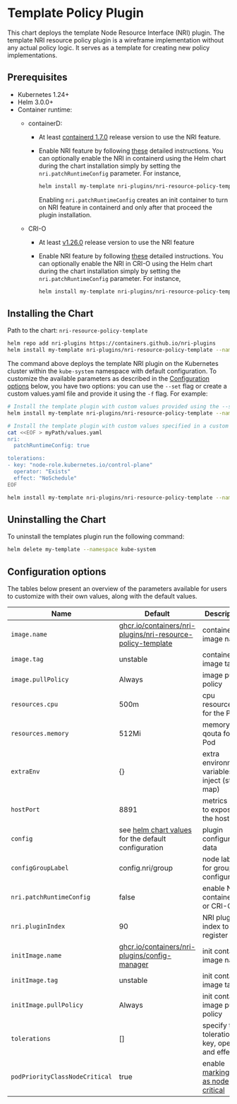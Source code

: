 # Template Policy Plugin

This chart deploys the template Node Resource Interface (NRI) plugin. The template
NRI resource policy plugin is a wireframe implementation without any actual policy
logic. It serves as a template for creating new policy implementations.

## Prerequisites

- Kubernetes 1.24+
- Helm 3.0.0+
- Container runtime:
  - containerD:
    - At least [containerd 1.7.0](https://github.com/containerd/containerd/releases/tag/v1.7.0)
      release version to use the NRI feature.

    - Enable NRI feature by following
      [these](https://github.com/containerd/containerd/blob/main/docs/NRI.md#enabling-nri-support-in-containerd)
      detailed instructions. You can optionally enable the NRI in containerd
      using the Helm chart during the chart installation simply by setting the
      `nri.patchRuntimeConfig` parameter. For instance,

      ```sh
      helm install my-template nri-plugins/nri-resource-policy-template --set nri.patchRuntimeConfig=true --namespace kube-system
      ```

      Enabling `nri.patchRuntimeConfig` creates an init container to turn on
      NRI feature in containerd and only after that proceed the plugin
      installation.

  - CRI-O
    - At least [v1.26.0](https://github.com/cri-o/cri-o/releases/tag/v1.26.0)
      release version to use the NRI feature
    - Enable NRI feature by following
      [these](https://github.com/cri-o/cri-o/blob/main/docs/crio.conf.5.md#crionri-table)
      detailed instructions.  You can optionally enable the NRI in CRI-O using
      the Helm chart during the chart installation simply by setting the
      `nri.patchRuntimeConfig` parameter. For instance,

      ```sh
      helm install my-template nri-plugins/nri-resource-policy-template --namespace kube-system --set nri.patchRuntimeConfig=true
      ```

## Installing the Chart

Path to the chart: `nri-resource-policy-template`

```sh
helm repo add nri-plugins https://containers.github.io/nri-plugins
helm install my-template nri-plugins/nri-resource-policy-template --namespace kube-system
```

The command above deploys the template NRI plugin on the Kubernetes cluster within
the `kube-system` namespace with default configuration. To customize the
available parameters as described in the [Configuration options](#configuration-options)
below, you have two options: you can use the `--set` flag or create a custom
values.yaml file and provide it using the `-f` flag. For example:

```sh
# Install the template plugin with custom values provided using the --set option
helm install my-template nri-plugins/nri-resource-policy-template --namespace kube-system --set nri.patchRuntimeConfig=true
```

```sh
# Install the template plugin with custom values specified in a custom values.yaml file
cat <<EOF > myPath/values.yaml
nri:
  patchRuntimeConfig: true

tolerations:
- key: "node-role.kubernetes.io/control-plane"
  operator: "Exists"
  effect: "NoSchedule"
EOF

helm install my-template nri-plugins/nri-resource-policy-template --namespace kube-system -f myPath/values.yaml
```

## Uninstalling the Chart

To uninstall the templates plugin run the following command:

```sh
helm delete my-template --namespace kube-system
```

## Configuration options

The tables below present an overview of the parameters available for users to
customize with their own values, along with the default values.

| Name                     | Default                                                                                                                       | Description                                          |
| ------------------------ | ----------------------------------------------------------------------------------------------------------------------------- | ---------------------------------------------------- |
| `image.name`             | [ghcr.io/containers/nri-plugins/nri-resource-policy-template](https://ghcr.io/containers/nri-plugins/nri-resource-policy-template)    | container image name                                 |
| `image.tag`              | unstable                                                                                                                      | container image tag                                  |
| `image.pullPolicy`       | Always                                                                                                                        | image pull policy                                    |
| `resources.cpu`          | 500m                                                                                                                          | cpu resources for the Pod                            |
| `resources.memory`       | 512Mi                                                                                                                         | memory qouta for the Pod                             |
| `extraEnv`               | {}                                                                                                                            | extra environment variables to inject (string map)   |
| `hostPort`               | 8891                                                                                                                          | metrics port to expose on the host                   |
| `config`                 | see [helm chart values](tree:/deployment/helm/template/values.yaml) for the default configuration                       | plugin configuration data                            |
| `configGroupLabel`       | config.nri/group                                                                                                        | node label for grouping configuration                |
| `nri.patchRuntimeConfig` | false                                                                                                                         | enable NRI in containerd or CRI-O                    |
| `nri.pluginIndex`        | 90                                                                                                                            | NRI plugin index to register with                    |
| `initImage.name`         | [ghcr.io/containers/nri-plugins/config-manager](https://ghcr.io/containers/nri-plugins/config-manager)                                | init container image name                            |
| `initImage.tag`          | unstable                                                                                                                      | init container image tag                             |
| `initImage.pullPolicy`   | Always                                                                                                                        | init container image pull policy                     |
| `tolerations`            | []                                                                                                                            | specify taint toleration key, operator and effect    |
| `podPriorityClassNodeCritical` | true                                                                                                                          | enable [marking Pod as node critical](https://kubernetes.io/docs/tasks/administer-cluster/guaranteed-scheduling-critical-addon-pods/#marking-pod-as-critical)                       |

